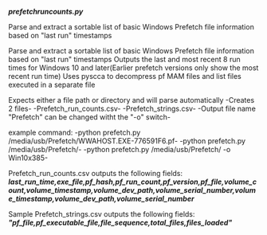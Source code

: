 ***prefetchruncounts.py***


Parse and extract a sortable list of basic Windows Prefetch file information based on "last run" timestamps

Parse and extract a sortable list of basic Windows Prefetch file information based on "last run" timestamps
Outputs the last and most recent 8 run times for Windows 10 and later(Earlier prefetch versions only show the most recent run time)
Uses pyscca to decompress pf MAM files and list files executed in a separate file


Expects either a file path or directory and will parse automatically
-Creates 2 files-
-Prefetch_run_counts.csv-
-Prefetch_strings.csv-
-Output file name "Prefetch" can be changed witht the "-o" switch-


example command:
-python prefetch.py /media/usb/Prefetch/WWAHOST.EXE-776591F6.pf-
-python prefetch.py /media/usb/Prefetch/-
-python prefetch.py /media/usb/Prefetch/ -o Win10x385-


Prefetch_run_counts.csv outputs the following fields:  
***last_run_time,exe_file,pf_hash,pf_run_count,pf_version,pf_file,volume_count,volume_timestamp,volume_dev_path,volume_serial_number,volume_timestamp,volume_dev_path,volume_serial_number***


Sample Prefetch_strings.csv outputs the following fields:
***"pf_file,pf_executable_file,file_sequence,total_files,files_loaded"***

